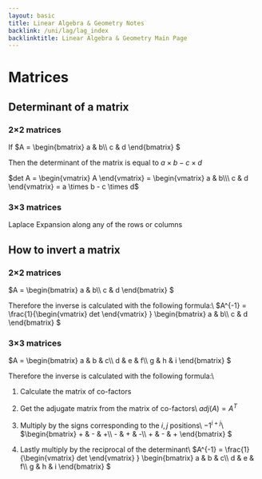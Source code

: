```yaml
---
layout: basic
title: Linear Algebra & Geometry Notes
backlink: /uni/lag/lag_index
backlinktitle: Linear Algebra & Geometry Main Page
---
```

# Matrices #

## Determinant of a matrix ##

### 2$\times$2 matrices ###

If $A = \begin{bmatrix} a & b\\\ c & d \end{bmatrix} $

Then the determinant of the matrix is equal to $a \times b - c \times d$

$det A = \begin{vmatrix} A \end{vmatrix} = \begin{vmatrix} a & b\\\ c & d \end{vmatrix} = a \times b - c \times d$

### 3$\times$3 matrices ###

Laplace Expansion along any of the rows or columns

## How to invert a matrix ##

### 2$\times$2 matrices ###

$A = \begin{bmatrix} a & b\\\ c & d \end{bmatrix} $

Therefore the inverse is calculated with the following formula:\\
$A^{-1} = \frac{1}{\begin{vmatrix} det \end{vmatrix} } \begin{bmatrix} a & b\\\ c & d \end{bmatrix} $

### 3$\times$3 matrices ###

$A = \begin{bmatrix} a & b & c\\\ d & e & f\\\ g & h & i \end{bmatrix} $

Therefore the inverse is calculated with the following formula:\\
1. Calculate the matrix of co-factors

1. Get the adjugate matrix from the matrix of co-factors\\
$adj(A) = A^T$

1. Multiply by the signs corresponding to the $i, j$ positions\\
$-1^{i + j}$\\
$\begin{bmatrix} + & - & +\\\ - & + & -\\\ + & - & + \end{bmatrix} $

1. Lastly multiply by the reciprocal of the determinant\\
$A^{-1} = \frac{1}{\begin{vmatrix} det \end{vmatrix} } \begin{bmatrix} a & b & c\\\ d & e & f\\\ g & h & i \end{bmatrix} $
